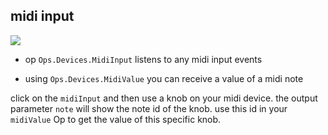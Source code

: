 
## midi input

![](/doc/example_midi.png)

- op ```Ops.Devices.MidiInput``` listens to any midi input events

- using ```Ops.Devices.MidiValue``` you can receive a value of a midi note


click on the ```midiInput``` and then use a knob on your midi device. the output parameter ```note``` will show the note id of the knob. use this id in your ```midiValue``` Op to get the value of this specific knob.

<!-- [edit midi example project](/ui/#/project/56458f09d5f7b7e95802f1a0) -->
